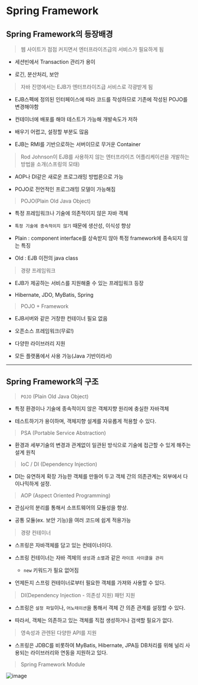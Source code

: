 # Spring Framework

## Spring Framework의 등장배경

> 웹 사이트가 점점 커지면서 엔터프라이즈급의 서비스가 필요하게 됨

- 세션빈에서 Transaction 관리가 용이

- 로긴, 분산처리, 보안

> 자바 진영에서는 EJB가 엔터프라이즈급 서비스로 각광받게 됨

- EJB스펙에 정의된 인터페이스에 따라 코드를 작성하므로 기존에 작성된 POJO를 변경해야함

- 컨테이너에 배포를 해야 테스트가 가능해 개발속도가 저하

- 배우기 어렵고, 설정할 부분도 많음

- EJB는 RMI를 기반으로하는 서버이므로 무거운 Container

> Rod Johnson이 EJB를 사용하지 않는 엔터프라이즈 어플리케이션을 개발하는 방법을 소개(스프링의 모태)

- AOP나 DI같은 새로운 프로그래밍 방법론으로 가능

- POJO로 전언적인 프로그래밍 모델이 가능해짐

> POJO(Plain Old Java Object)

- 특정 프레임워크나 기술에 의존적이지 않은 자바 객체

- `특정 기술에 종속적이지 않기` 때문에 생산성, 이식성 향상

- Plain : component interface를 상속받지 않아 특정 framework에 종속되지 않는 특징

- Old : EJB 이전의 java class

> 경량 프레임워크

- EJB가 제공하는 서비스를 지원해줄 수 있는 프레임워크 등장

- Hibernate, JDO, MyBatis, Spring

> POJO + Framework

- EJB서버와 같은 거창한 컨테이너 필요 없음

- 오픈소스 프레임워크(무료!)

- 다양한 라이브러리 지원

- 모든 플랫폼에서 사용 가능(Java 기반이라서)

---

## Spring Framework의 구조

> `POJO` (Plain Old Java Object)

- 특정 환경이나 기술에 종속적이지 않은 객체지향 원리에 충실한 자바객체

- 테스트하기가 용이하며, 객체지향 설계를 자유롭게 적용할 수 있다.

> PSA (Portable Service Abstraction)

- 환경과 세부기술의 변경과 관계없이 일관된 방식으로 기술에 접근할 수 있게 해주는 설계 원칙

> IoC / DI (Dependency Injection)

- DI는 유연하게 확장 가능한 객체를 만들어 두고 객체 간의 의존관계는 외부에서 다이나믹하게 설정.

> AOP (Aspect Oriented Programming)

- 관심사의 분리를 통해서 소프트웨어의 모듈성을 향상.

- 공통 모듈(ex. 보안 기능)을 여러 코드에 쉽게 적용가능

> 경량 컨테이너

- 스프링은 자바객체를 담고 있는 컨테이너이다.

- 스프링 컨테이너는 자바 겍체의 `생성`과 `소멸`과 같은 `라이프 사이클을 관리`
  - `new` 키워드가 필요 없어짐
  
- 언제든지 스프링 컨테이너로부터 필요한 객체를 가져와 사용할 수 있다.

> DI(Dependency Injection - 의존성 지원) 패턴 지원

- 스프링은 `설정 파일`이나, `어노테이션`을 통해서 객체 간 의존 관계를 설정할 수 있다.

- 따라서, 객체는 의존하고 있는 객체를 직접 생성하거나 검색할 필요가 없다.

> 영속성과 관렌된 다양한 API를 지원

- 스프링은 JDBC를 비롯하여 MyBatis, Hibernate, JPA등 DB처리를 위해 널리 사용되는 라이브러리와 연동을 지원하고 있다.

> Spring Framework Module

![image](https://user-images.githubusercontent.com/109258306/209666793-526a0602-0299-45e5-a3d9-fd7df7d32c11.png)

